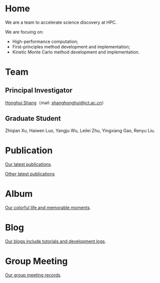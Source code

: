 # Home
We are a team to accelerate science discovery at HPC.  

We are focuing on:

- High-performance computation;
- First-principles method development and implementation;
- Kinetic Monte Carlo method development and implementation.

# Team

## Principal Investigator

[Honghui Shang](http://people.ucas.edu.cn/~shanghui)（mail: shanghonghui@ict.ac.cn）

## Graduate Student
Zhiqian Xu, Haiwen Luo, Yangju Wu, Leilei Zhu, Yingxiang Gao, Renyu Liu.

# Publication
[Our latest publications](https://quantumict.github.io/QuantumICT/publication/publications).

[Other latest publications](https://quantumict.github.io/QuantumICT/publication/publication_bib_o.html)

# Album
[Our colorful life and memorable moments](https://quantumict.github.io/QuantumICT/album/index).

# Blog
[Our blogs include tutorials and development logs](https://quantumict.github.io/QuantumICT/blog/).

# Group Meeting

[Our group meeting records](https://quantumict.github.io/QuantumICT/group_meeting).
